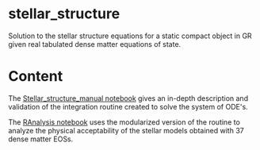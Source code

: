 # stellar_structure
Solution to the stellar structure equations for a static compact object in GR given real tabulated dense matter equations of state.
# Content
The [Stellar_structure_manual notebook](https://nbviewer.jupyter.org/github/DavidRamosSal/stellar_structure/blob/master/Static_structure_manual.ipynb) gives an in-depth description and validation of the integration routine created to solve the system of ODE's.

The [RAnalysis notebook](...) uses the modularized version of the routine to analyze the physical acceptability of the stellar models obtained with 37 dense matter EOSs. 
 
<!--The following calculations can be found in the [stellar_structure_manual notebook](https://nbviewer.jupyter.org/github/DavidRamosSal/stellar_structure/blob/master/Static_structure_manual.ipynb):
* Interpolation of EOS
* Numerical solution to the TOV equations
* Numerical derivatives of density and pressure profiles
* M-R and M-rho_c diagrams
--->
<!--- Extra material and ongoing calculations can be found in the older notebooks folder. --->
